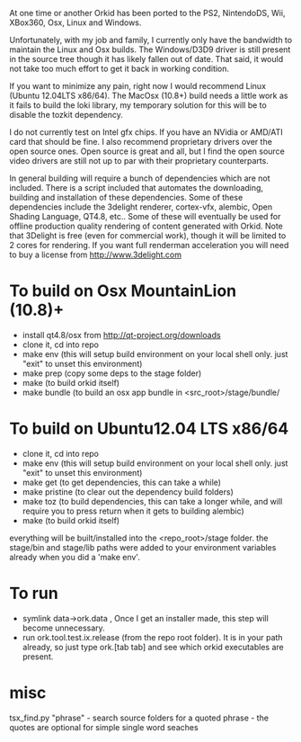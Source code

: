 At one time or another Orkid has been ported to the PS2, NintendoDS, Wii, XBox360, Osx, Linux and Windows.

Unfortunately, with my job and family, I currently only have the bandwidth to maintain the Linux and Osx builds.
The Windows/D3D9 driver is still present in the source tree though it has likely fallen out of date. That said, it would not take too much effort to get it back in working condition.

If you want to minimize any pain, right now I would recommend Linux (Ubuntu 12.04LTS x86/64). The MacOsx (10.8+) build needs a little work as it fails to build the loki library, my temporary solution for this will be to disable the tozkit dependency.

I do not currently test on Intel gfx chips. If you have an NVidia or AMD/ATI card that should be fine. I also recommend proprietary drivers over the open source ones. Open source is great and all, but I find the open source video drivers are still not up to par with their proprietary counterparts.

In general building will require a bunch of dependencies which are not included. There is a script included that automates the downloading, building and installation of these dependencies. Some of these dependencies include the 3delight renderer, cortex-vfx, alembic, Open Shading Language, QT4.8, etc.. Some of these will eventually be used for offline production quality rendering of content generated with Orkid. Note that 3Delight is free (even for commercial work), though it will be limited to 2 cores for rendering. If you want full renderman acceleration you will need to buy a license from http://www.3delight.com

To build on Osx MountainLion (10.8)+
==================================
* install qt4.8/osx from http://qt-project.org/downloads
* clone it, cd into repo 
* make env (this will setup build environment on your local shell only. just "exit" to unset this environment)
* make prep (copy some deps to the stage folder)
* make (to build orkid itself)
* make bundle (to build an osx app bundle in <src_root>/stage/bundle/

To build on Ubuntu12.04 LTS x86/64
==================================
* clone it, cd into repo 
* make env (this will setup build environment on your local shell only. just "exit" to unset this environment)
* make get (to get dependencies, this can take a while)
* make pristine (to clear out the dependency build folders)
* make toz (to build dependencies, this can take a longer while, and will require you to press return when it gets to building alembic)
* make (to build orkid itself)

everything will be built/installed into the <repo_root>/stage folder.
the stage/bin and stage/lib paths were added to your environment variables already when you did a 'make env'.

To run
======
* symlink data->ork.data , Once I get an installer made, this step will become unnecessary. 
* run ork.tool.test.ix.release (from the repo root folder). It is in your path already, so just type ork.[tab tab] and see which orkid executables are present.

misc
=====
tsx_find.py "phrase" - search source folders for a quoted phrase - the quotes are optional for simple single word seaches




